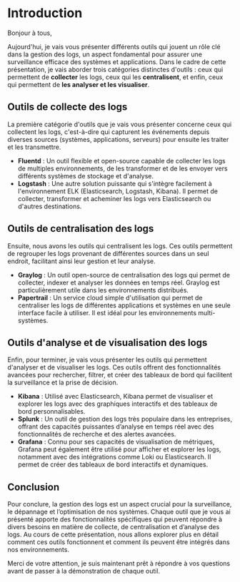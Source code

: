 # Introduction

Bonjour à tous,

Aujourd'hui, je vais vous présenter différents outils qui jouent un rôle clé dans la gestion des logs, un aspect fondamental pour assurer une surveillance efficace des systèmes et applications. Dans le cadre de cette présentation, je vais aborder trois catégories distinctes d'outils : ceux qui permettent de **collecter** les logs, ceux qui les **centralisent**, et enfin, ceux qui permettent de **les analyser et les visualiser**.

## Outils de collecte des logs

La première catégorie d'outils que je vais vous présenter concerne ceux qui collectent les logs, c'est-à-dire qui capturent les événements depuis diverses sources (systèmes, applications, serveurs) pour ensuite les traiter et les transmettre.

- **Fluentd** : Un outil flexible et open-source capable de collecter les logs de multiples environnements, de les transformer et de les envoyer vers différents systèmes de stockage et d'analyse.
- **Logstash** : Une autre solution puissante qui s'intègre facilement à l'environnement ELK (Elasticsearch, Logstash, Kibana). Il permet de collecter, transformer et acheminer les logs vers Elasticsearch ou d'autres destinations.

## Outils de centralisation des logs

Ensuite, nous avons les outils qui centralisent les logs. Ces outils permettent de regrouper les logs provenant de différentes sources dans un seul endroit, facilitant ainsi leur gestion et leur analyse.

- **Graylog** : Un outil open-source de centralisation des logs qui permet de collecter, indexer et analyser les données en temps réel. Graylog est particulièrement utile dans les environnements distribués.
- **Papertrail** : Un service cloud simple d'utilisation qui permet de centraliser les logs de différentes applications et systèmes en une seule interface facile à utiliser. Il est idéal pour les environnements multi-systèmes.

## Outils d'analyse et de visualisation des logs

Enfin, pour terminer, je vais vous présenter les outils qui permettent d'analyser et de visualiser les logs. Ces outils offrent des fonctionnalités avancées pour rechercher, filtrer, et créer des tableaux de bord qui facilitent la surveillance et la prise de décision.

- **Kibana** : Utilisé avec Elasticsearch, Kibana permet de visualiser et explorer les logs avec des graphiques interactifs et des tableaux de bord personnalisables.
- **Splunk** : Un outil de gestion des logs très populaire dans les entreprises, offrant des capacités puissantes d’analyse en temps réel avec des fonctionnalités de recherche et des alertes avancées.
- **Grafana** : Connu pour ses capacités de visualisation de métriques, Grafana peut également être utilisé pour afficher et explorer les logs, notamment avec des intégrations comme Loki ou Elasticsearch. Il permet de créer des tableaux de bord interactifs et dynamiques.

## Conclusion

Pour conclure, la gestion des logs est un aspect crucial pour la surveillance, le dépannage et l’optimisation de nos systèmes. Chaque outil que je vous ai présenté apporte des fonctionnalités spécifiques qui peuvent répondre à divers besoins en matière de collecte, de centralisation et d’analyse des logs. Au cours de cette présentation, nous allons explorer plus en détail comment ces outils fonctionnent et comment ils peuvent être intégrés dans nos environnements.

Merci de votre attention, je suis maintenant prêt à répondre à vos questions avant de passer à la démonstration de chaque outil.
